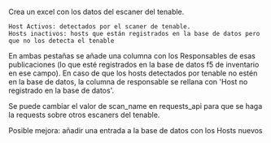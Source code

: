 
Crea un excel con los datos del escaner del tenable. 

	Host Activos: detectados por el scaner de tenable.
	Hosts inactivos: hosts que están registrados en la base de datos pero que no los detecta el tenable

En ambas pestañas se añade una columna con los Responsables de esas publicaciones (lo que esté registrados en la base de datos f5 de inventario en ese campo). 
En caso de que los hosts detectados por tenable no estén en la base de datos, la columna de responsable 
se rellana con 'Host no registrado en la base de datos'.

Se puede cambiar el valor de scan_name en requests_api para que se haga la requests sobre otros escaners del tenable.

Posible mejora: añadir una entrada a la base de datos con los Hosts nuevos
